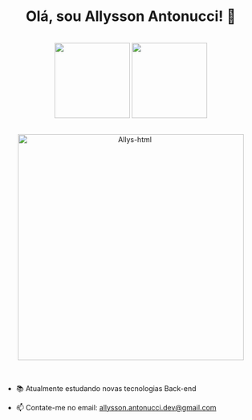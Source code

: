 <h1 align="center">Olá, sou Allysson Antonucci! 👋</h1>


<div align="center" > <br/>
  <img height="150em" src="https://github-readme-stats.vercel.app/api?username=allyssonantonucci&show_icons=true&hide=contribs,prs,stars,issues&hide_border=true&theme=github_dark_dimmed" />
  <img height="150em"  src="https://github-readme-stats.vercel.app/api/top-langs/?username=allyssonantonucci&layout=compact&hide_border=true&theme=github_dark_dimmed" />
</div>

##
<div align="center"> 
<img align="center" alt="Allys-html" width="450" src="https://allyssonantonucci.github.io/Portfolio-Allysson/img/Allys-apresentacao-port.gif">
</div> <br/>

##
- 📚 Atualmente estudando novas tecnologias Back-end
 
- 📫 Contate-me no email: allysson.antonucci.dev@gmail.com



